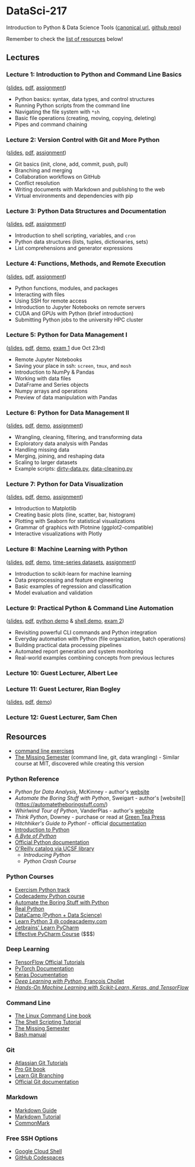 # DataSci-217

Introduction to Python & Data Science Tools ([canonical url](https://ds217.badmath.org), [github repo](https://github.com/christopherseaman/datasci_217))

Remember to check the [list of resources](#resources) below!

## Lectures

### Lecture 1: Introduction to Python and Command Line Basics

([slides](01), [pdf](01/index.pdf), [assignment](?f=04/assignment))

- Python basics: syntax, data types, and control structures
- Running Python scripts from the command line
- Navigating the file system with `*sh`
- Basic file operations (creating, moving, copying, deleting)
- Pipes and command chaining

### Lecture 2: Version Control with Git and More Python

([slides](02), [pdf](02/index.pdf), [assignment](https://classroom.github.com/a/Z2sWwnXF))

- Git basics (init, clone, add, commit, push, pull)
- Branching and merging
- Collaboration workflows on GitHub
- Conflict resolution
- Writing documents with Markdown and publishing to the web
- Virtual environments and dependencies with pip

### Lecture 3: Python Data Structures and Documentation

([slides](03), [pdf](03/index.pdf), [assignment](https://classroom.github.com/a/bTwHLV-s))

- Introduction to shell scripting, variables, and `cron`
- Python data structures (lists, tuples, dictionaries, sets)
- List comprehensions and generator expressions

### Lecture 4: Functions, Methods, and Remote Execution

([slides](04), [pdf](04/index.pdf), [assignment](https://classroom.github.com/a/m_U53ad8))

- Python functions, modules, and packages
- Interacting with files
- Using SSH for remote access
- Introduction to Jupyter Notebooks on remote servers
- CUDA and GPUs with Python (brief introduction)
- Submitting Python jobs to the university HPC cluster

### Lecture 5: Python for Data Management I

([slides](05), [pdf](05/index.pdf), [demo](?f=05/demo), [exam 1](https://classroom.github.com/a/S2smrp6e) due Oct 23rd)

- Remote Jupyter Notebooks
- Saving your place in ssh: `screen`, `tmux`, and `mosh`
- Introduction to NumPy & Pandas
- Working with data files
- DataFrame and Series objects
- Numpy arrays and operations
- Preview of data manipulation with Pandas

### Lecture 6: Python for Data Management II

([slides](06), [pdf](06/index.pdf), [demo](06/demo.ipynb), [assignment](https://classroom.github.com/a/u8FyG16T))

- Wrangling, cleaning, filtering, and transforming data
- Exploratory data analysis with Pandas
- Handling missing data
- Merging, joining, and reshaping data
- Scaling to larger datasets
- Example scripts: [dirty-data.py](06/pandas-dirty-data.py),  [data-cleaning.py](06/pandas-data-cleaning.py)

### Lecture 7: Python for Data Visualization

([slides](07), [pdf](07/index.pdf), [demo](07/demo.ipynb), [assignment](https://classroom.github.com/a/aqAaGXP3))

- Introduction to Matplotlib
- Creating basic plots (line, scatter, bar, histogram)
- Plotting with Seaborn for statistical visualizations
- Grammar of graphics with Plotnine (ggplot2-compatible)
- Interactive visualizations with Plotly

### Lecture 8: Machine Learning with Python

([slides](08), [pdf](08/index.pdf), [demo](08/demo.ipynb), [time-series datasets](08/time_series_datasets.py), [assignment](https://classroom.github.com/a/AOMngUYk))

- Introduction to scikit-learn for machine learning
- Data preprocessing and feature engineering
- Basic examples of regression and classification
- Model evaluation and validation

### Lecture 9: Practical Python & Command Line Automation

([slides](09), [pdf](09/index.pdf), [python demo](09/demo.ipynb) & [shell demo](09/shell_demo.md), [exam 2](https://classroom.github.com/a/_RlVALv1))

- Revisiting powerful CLI commands and Python integration
- Everyday automation with Python (file organization, batch operations)
- Building practical data processing pipelines
- Automated report generation and system monitoring
- Real-world examples combining concepts from previous lectures

### Lecture 10: Guest Lecturer, Albert Lee

### Lecture 11: Guest Lecturer, Rian Bogley

([slides](11), [pdf](11/index.pdf), [demo](11/demo.ipynb))

### Lecture 12: Guest Lecturer, Sam Chen

## Resources

- [command line exercises](?f=shell_workout)
- [The Missing Semester](https://missing.csail.mit.edu/) (command line, git, data wrangling) - Similar course at MIT, discovered while creating this version

### Python Reference

- _Python for Data Analysis_, McKinney - author's [website](https://wesmckinney.com/book/)
- _Automate the Boring Stuff with Python_, Sweigart - author's [website]](https://automatetheboringstuff.com/)
- _Whirlwind Tour of Python_, VanderPlas - author's [website](https://jakevdp.github.io/WhirlwindTourOfPython/)
- _Think Python_, Downey - purchase or read at [Green Tea Press](https://greenteapress.com/wp/think-python/)
- _Hitchhiker's Guide to Python!_ - official [documentation](https://docs.python-guide.org/)
- [Introduction to Python](http://introtopython.org/)
- [_A Byte of Python_](https://python.swaroopch.com/)
- [Official Python documentation](https://docs.python.org/3/)
- [O'Reilly catalog via UCSF library](https://www.oreilly.com/library-access/)
  - _Introducing Python_
  - _Python Crash Course_

### Python Courses

- [Exercism Python track](https://exercism.io/tracks/python)
- [Codecademy Python course](https://www.codecademy.com/learn/learn-python-3)
- [Automate the Boring Stuff with Python](https://automatetheboringstuff.com/)
- [Real Python](https://realpython.com/)
- [DataCamp (Python + Data Science)](https://www.datacamp.com/)
- [Learn Python 3 @ codeacademy.com](https://www.codecademy.com/learn/learn-python-3)
- [Jetbrains' Learn PyCharm](https://www.jetbrains.com/pycharm/learn/)
- [Effective PyCharm Course](https://training.talkpython.fm/courses/explore_pycharm/mastering-pycharm-ide) (\$\$\$)

### Deep Learning

- [TensorFlow Official Tutorials](https://www.tensorflow.org/tutorials)
- [PyTorch Documentation](https://pytorch.org/docs/stable/tutorials/)
- [Keras Documentation](https://keras.io/guides/)
- [*Deep Learning with Python*, François Chollet](https://www.manning.com/books/deep-learning-with-python)
- [*Hands-On Machine Learning with Scikit-Learn, Keras, and TensorFlow*](https://www.oreilly.com/library/view/hands-on-machine-learning/9781492032632/)

### Command Line

- [The Linux Command Line book](http://linuxcommand.org/tlcl.php)
- [The Shell Scripting Tutorial](https://www.shellscript.sh/)
- [The Missing Semester](https://missing.csail.mit.edu/)
- [Bash manual](https://www.gnu.org/software/bash/manual/)

### Git

- [Atlassian Git Tutorials](https://www.atlassian.com/git/tutorials)
- [Pro Git book](https://git-scm.com/book/en/v2)
- [Learn Git Branching](https://learngitbranching.js.org/)
- [Official Git documentation](https://git-scm.com/doc)

### Markdown

- [Markdown Guide](https://www.markdownguide.org/)
- [Markdown Tutorial](https://www.markdowntutorial.com/)
- [CommonMark](https://commonmark.org/)

### Free SSH Options

- [Google Cloud Shell](https://cloud.google.com/free/docs/compute-getting-started)
- [GitHub Codespaces](https://cli.github.com/manual/gh_codespace_ssh)
